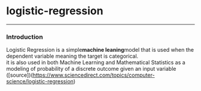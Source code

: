 # logistic-regression

---

### Introduction
Logistic Regression is a simple**machine leaning**model that is used when the dependent variable meaning the target is categorical.<br>
it is also used in both Machine Learning and Mathematical Statistics as a modeling of probability of a discrete outcome given an input variable ([source])(https://www.sciencedirect.com/topics/computer-science/logistic-regression)

